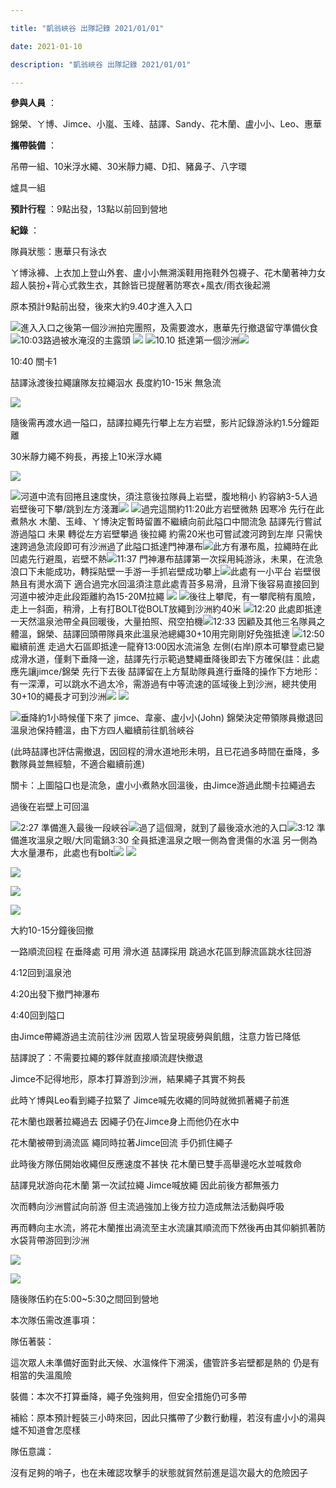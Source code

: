 ```yaml
---

title: "凱翁峽谷 出隊記錄 2021/01/01"

date: 2021-01-10

description: "凱翁峽谷 出隊記錄 2021/01/01"

---
```




**參與人員** ：



錦榮、ㄚ博、Jimce、小嵐、玉峰、喆譯、Sandy、花木蘭、盧小小、Leo、惠華



**攜帶裝備** ：



吊帶一組、10米浮水繩、30米靜力繩、D扣、豬鼻子、八字環



爐具一組



**預計行程** ：9點出發，13點以前回到營地



**紀錄** ：



隊員狀態：惠華只有泳衣

ㄚ博泳褲、上衣加上登山外套、盧小小無溯溪鞋用拖鞋外包襪子、花木蘭著神力女超人裝扮+背心式救生衣，其餘皆已提醒著防寒衣+風衣/雨衣後起溯



原本預計9點前出發，後來大約9.40才進入入口



![](https://jaythecheyi.home.blog/wp-content/uploads/2021/01/1.jpg?w=1024)進入入口之後第一個沙洲拍完團照，及需要渡水，惠華先行撤退留守準備伙食![](https://jaythecheyi.home.blog/wp-content/uploads/2021/01/2.jpg?w=768)10:03路過被水淹沒的主露頭 ![](https://jaythecheyi.home.blog/wp-content/uploads/2021/01/3.jpg?w=768) ![](https://jaythecheyi.home.blog/wp-content/uploads/2021/01/4.jpg?w=768)10.10 抵達第一個沙洲![](https://jaythecheyi.home.blog/wp-content/uploads/2021/01/5.jpg?w=1024)


10:40 關卡1



喆譯泳渡後拉繩讓隊友拉繩泅水 長度約10-15米 無急流



![](https://jaythecheyi.home.blog/wp-content/uploads/2021/01/6.jpg?w=1024)



隨後需再渡水過一隘口，喆譯拉繩先行攀上左方岩壁，影片記錄游泳約1.5分鐘距離



30米靜力繩不夠長，再接上10米浮水繩



![](https://jaythecheyi.home.blog/wp-content/uploads/2021/01/7.jpg?w=1024)

![](https://jaythecheyi.home.blog/wp-content/uploads/2021/01/8.jpg?w=1024)河道中流有回捲且速度快，須注意後拉隊員上岩壁，腹地稍小 約容納3-5人過岩壁後可下攀/跳到左方淺灘![](https://jaythecheyi.home.blog/wp-content/uploads/2021/01/9.jpg?w=1024)
![](https://jaythecheyi.home.blog/wp-content/uploads/2021/01/10.jpg?w=1024)過完這關約11:20此方岩壁微熱 因寒冷 先行在此煮熱水 木蘭、玉峰、ㄚ博決定暫時留置不繼續向前此隘口中間流急 喆譯先行嘗試游過隘口 未果 轉從左方岩壁攀過 後拉繩 約需20米也可嘗試渡河跨到左岸 只需快速跨過急流段即可有沙洲過了此隘口抵達門神瀑布![](https://jaythecheyi.home.blog/wp-content/uploads/2021/01/11.jpg?w=1024)此方有瀑布風，拉繩時在此凹處先行避風，岩壁不熱![](https://jaythecheyi.home.blog/wp-content/uploads/2021/01/12.jpg?w=768)11:37 門神瀑布喆譯第一次採用純游泳，未果，在流急浪口下未能成功，轉採貼壁一手游一手抓岩壁成功攀上![](https://jaythecheyi.home.blog/wp-content/uploads/2021/01/13.jpg?w=1024)此處有一小平台 岩壁很熱且有燙水滴下 適合過完水回溫須注意此處青苔多易滑，且滑下後容易直接回到河道中被沖走此段距離約為15-20M拉繩 ![](https://jaythecheyi.home.blog/wp-content/uploads/2021/01/14.jpg?w=1024) ![](https://jaythecheyi.home.blog/wp-content/uploads/2021/01/15.jpg?w=1024)後往上攀爬，有一攀爬稍有風險，走上一斜面，稍滑，上有打BOLT從BOLT放繩到沙洲約40米 ![](https://jaythecheyi.home.blog/wp-content/uploads/2021/01/16.jpg?w=1024)12:20 此處即抵達一天然溫泉池帶全員回暖後，大量拍照、飛空拍機![](https://jaythecheyi.home.blog/wp-content/uploads/2021/01/17.jpg?w=1024)12:33 因顧及其他三名隊員之體溫，錦榮、喆譯回頭帶隊員來此溫泉池總繩30+10用完剛剛好免強抵達 ![](https://jaythecheyi.home.blog/wp-content/uploads/2021/01/18.jpg?w=1024)12:50 繼續前進 走過大石區即抵達一龍脊13:00因水流湍急 左側(右岸)原本可攀登處已變成滑水道，僅剩下垂降一途，喆譯先行示範過雙繩垂降後即去下方確保(註：此處應先讓jimce/錦榮 先行下去後 喆譯留在上方幫助隊員進行垂降的操作下方地形：有一深潭，可以跳水不過太冷，需游過有中等流速的區域後上到沙洲，總共使用30+10的繩長才可到沙洲![](https://jaythecheyi.home.blog/wp-content/uploads/2021/01/19.jpg?w=1024)
![](https://jaythecheyi.home.blog/wp-content/uploads/2021/01/20.jpg?w=1024)

![](https://jaythecheyi.home.blog/wp-content/uploads/2021/01/21.jpg?w=1024)垂降約1小時候僅下來了 jimce、韋豪、盧小小(John)
錦榮決定帶領隊員撤退回溫泉池保持體溫，由下方四人繼續前往凱翁峽谷  

(此時喆譯也評估需撤退，因回程的滑水道地形未明，且已花過多時間在垂降，多數隊員並無經驗，不適合繼續前進)



關卡：上圖隘口也是流急，盧小小煮熱水回溫後，由Jimce游過此關卡拉繩過去



過後在岩壁上可回溫



![](https://jaythecheyi.home.blog/wp-content/uploads/2021/01/22.jpg?w=1024)2:27 準備進入最後一段峽谷![](https://jaythecheyi.home.blog/wp-content/uploads/2021/01/23.jpg?w=1024)過了這個灣，就到了最後滾水池的入口![](https://jaythecheyi.home.blog/wp-content/uploads/2021/01/gh011574_2.jpg?w=1024)3:12 準備進攻溫泉之眼/大同電鍋3:30 全員抵達溫泉之眼一側為會燙傷的水溫 另一側為大水量瀑布，此處也有bolt![](https://jaythecheyi.home.blog/wp-content/uploads/2021/01/23-1.jpg?w=1024)
![](https://jaythecheyi.home.blog/wp-content/uploads/2021/01/24.jpg?w=1024)

![](https://jaythecheyi.home.blog/wp-content/uploads/2021/01/25.jpg?w=1024)

![](https://jaythecheyi.home.blog/wp-content/uploads/2021/01/26.jpg?w=1024)

![](https://jaythecheyi.home.blog/wp-content/uploads/2021/01/27.jpg?w=1024)



大約10-15分鐘後回撤



一路順流回程 在垂降處 可用 滑水道 喆譯採用 跳過水花區到靜流區跳水往回游



4:12回到溫泉池



4:20出發下撤門神瀑布



4:40回到隘口



由Jimce帶繩游過主流前往沙洲 因眾人皆呈現疲勞與飢餓，注意力皆已降低



喆譯說了：不需要拉繩的夥伴就直接順流趕快撤退



Jimce不記得地形，原本打算游到沙洲，結果繩子其實不夠長



此時ㄚ博與Leo看到繩子拉緊了 Jimce喊先收繩的同時就微抓著繩子前進



花木蘭也跟著拉繩過去 因繩子仍在Jimce身上而他仍在水中



花木蘭被帶到渦流區 繩同時拉著Jimce回流 手仍抓住繩子



此時後方隊伍開始收繩但反應速度不甚快 花木蘭已雙手高舉邊吃水並喊救命



喆譯見狀游向花木蘭 第一次試拉繩 Jimce喊放繩 因此前後方都無張力



次而轉向沙洲嘗試向前游 但主流過強加上後方拉力造成無法活動與呼吸



再而轉向主水流，將花木蘭推出渦流至主水流讓其順流而下然後再由其仰躺抓著防水袋背帶游回到沙洲



![](https://jaythecheyi.home.blog/wp-content/uploads/2021/01/28-1.jpg?w=1024)

![](https://jaythecheyi.home.blog/wp-content/uploads/2021/01/e693b7e58f96.jpg?w=747)


隨後隊伍約在5:00~5:30之間回到營地



本次隊伍需改進事項：



隊伍著裝：



這次眾人未準備好面對此天候、水溫條件下溯溪，儘管許多岩壁都是熱的 仍是有相當的失溫風險



裝備：本次不打算垂降，繩子免強夠用，但安全措施仍可多帶



補給：原本預計輕裝三小時來回，因此只攜帶了少數行動糧，若沒有盧小小的湯與爐不知道會怎麼樣



隊伍意識：



沒有足夠的哨子，也在未確認攻擊手的狀態就貿然前進是這次最大的危險因子



